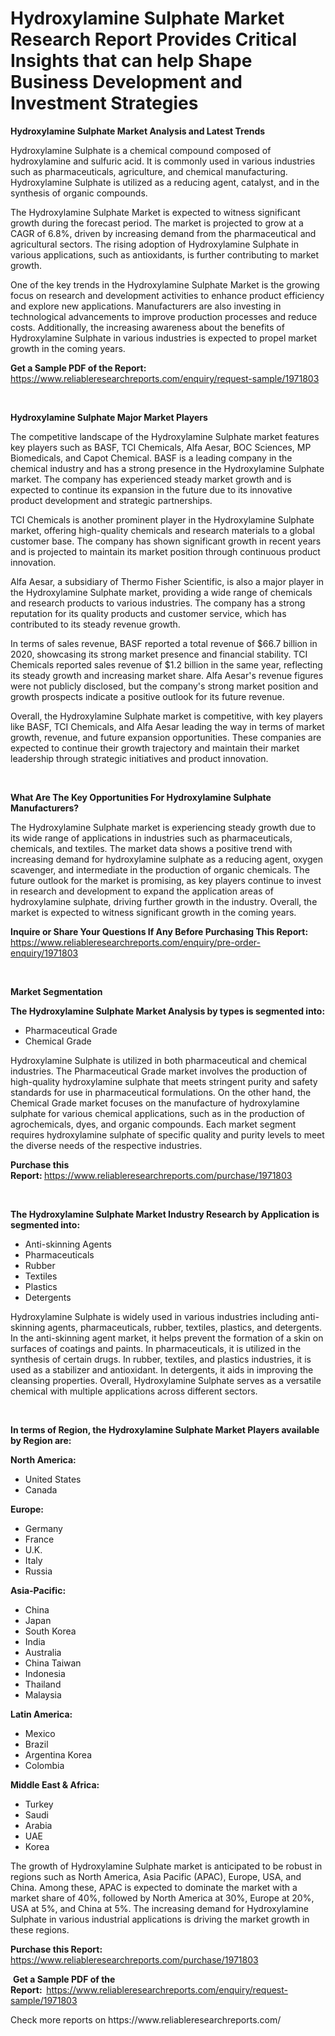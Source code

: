 <p><h1>Hydroxylamine Sulphate Market Research Report Provides Critical Insights that can help Shape Business Development and Investment Strategies</h1></p><p><strong>Hydroxylamine Sulphate Market Analysis and Latest Trends</strong></p>
<p><p>Hydroxylamine Sulphate is a chemical compound composed of hydroxylamine and sulfuric acid. It is commonly used in various industries such as pharmaceuticals, agriculture, and chemical manufacturing. Hydroxylamine Sulphate is utilized as a reducing agent, catalyst, and in the synthesis of organic compounds.</p><p>The Hydroxylamine Sulphate Market is expected to witness significant growth during the forecast period. The market is projected to grow at a CAGR of 6.8%, driven by increasing demand from the pharmaceutical and agricultural sectors. The rising adoption of Hydroxylamine Sulphate in various applications, such as antioxidants, is further contributing to market growth.</p><p>One of the key trends in the Hydroxylamine Sulphate Market is the growing focus on research and development activities to enhance product efficiency and explore new applications. Manufacturers are also investing in technological advancements to improve production processes and reduce costs. Additionally, the increasing awareness about the benefits of Hydroxylamine Sulphate in various industries is expected to propel market growth in the coming years.</p></p>
<p><strong>Get a Sample PDF of the Report:&nbsp;</strong> <a href="https://www.reliableresearchreports.com/enquiry/request-sample/1971803">https://www.reliableresearchreports.com/enquiry/request-sample/1971803</a></p>
<p>&nbsp;</p>
<p><strong>Hydroxylamine Sulphate Major Market Players</strong></p>
<p><p>The competitive landscape of the Hydroxylamine Sulphate market features key players such as BASF, TCI Chemicals, Alfa Aesar, BOC Sciences, MP Biomedicals, and Capot Chemical. BASF is a leading company in the chemical industry and has a strong presence in the Hydroxylamine Sulphate market. The company has experienced steady market growth and is expected to continue its expansion in the future due to its innovative product development and strategic partnerships.</p><p>TCI Chemicals is another prominent player in the Hydroxylamine Sulphate market, offering high-quality chemicals and research materials to a global customer base. The company has shown significant growth in recent years and is projected to maintain its market position through continuous product innovation.</p><p>Alfa Aesar, a subsidiary of Thermo Fisher Scientific, is also a major player in the Hydroxylamine Sulphate market, providing a wide range of chemicals and research products to various industries. The company has a strong reputation for its quality products and customer service, which has contributed to its steady revenue growth.</p><p>In terms of sales revenue, BASF reported a total revenue of $66.7 billion in 2020, showcasing its strong market presence and financial stability. TCI Chemicals reported sales revenue of $1.2 billion in the same year, reflecting its steady growth and increasing market share. Alfa Aesar's revenue figures were not publicly disclosed, but the company's strong market position and growth prospects indicate a positive outlook for its future revenue.</p><p>Overall, the Hydroxylamine Sulphate market is competitive, with key players like BASF, TCI Chemicals, and Alfa Aesar leading the way in terms of market growth, revenue, and future expansion opportunities. These companies are expected to continue their growth trajectory and maintain their market leadership through strategic initiatives and product innovation.</p></p>
<p>&nbsp;</p>
<p><strong>What Are The Key Opportunities For Hydroxylamine Sulphate Manufacturers?</strong></p>
<p><p>The Hydroxylamine Sulphate market is experiencing steady growth due to its wide range of applications in industries such as pharmaceuticals, chemicals, and textiles. The market data shows a positive trend with increasing demand for hydroxylamine sulphate as a reducing agent, oxygen scavenger, and intermediate in the production of organic chemicals. The future outlook for the market is promising, as key players continue to invest in research and development to expand the application areas of hydroxylamine sulphate, driving further growth in the industry. Overall, the market is expected to witness significant growth in the coming years.</p></p>
<p><strong>Inquire or Share Your Questions If Any Before Purchasing This Report:</strong> <a href="https://www.reliableresearchreports.com/enquiry/pre-order-enquiry/1971803">https://www.reliableresearchreports.com/enquiry/pre-order-enquiry/1971803</a></p>
<p>&nbsp;</p>
<p><strong>Market Segmentation</strong></p>
<p><strong>The Hydroxylamine Sulphate Market Analysis by types is segmented into:</strong></p>
<p><ul><li>Pharmaceutical Grade</li><li>Chemical Grade</li></ul></p>
<p><p>Hydroxylamine Sulphate is utilized in both pharmaceutical and chemical industries. The Pharmaceutical Grade market involves the production of high-quality hydroxylamine sulphate that meets stringent purity and safety standards for use in pharmaceutical formulations. On the other hand, the Chemical Grade market focuses on the manufacture of hydroxylamine sulphate for various chemical applications, such as in the production of agrochemicals, dyes, and organic compounds. Each market segment requires hydroxylamine sulphate of specific quality and purity levels to meet the diverse needs of the respective industries.</p></p>
<p><strong>Purchase this Report:&nbsp;</strong><a href="https://www.reliableresearchreports.com/purchase/1971803">https://www.reliableresearchreports.com/purchase/1971803</a></p>
<p>&nbsp;</p>
<p><strong>The Hydroxylamine Sulphate Market Industry Research by Application is segmented into:</strong></p>
<p><ul><li>Anti-skinning Agents</li><li>Pharmaceuticals</li><li>Rubber</li><li>Textiles</li><li>Plastics</li><li>Detergents</li></ul></p>
<p><p>Hydroxylamine Sulphate is widely used in various industries including anti-skinning agents, pharmaceuticals, rubber, textiles, plastics, and detergents. In the anti-skinning agent market, it helps prevent the formation of a skin on surfaces of coatings and paints. In pharmaceuticals, it is utilized in the synthesis of certain drugs. In rubber, textiles, and plastics industries, it is used as a stabilizer and antioxidant. In detergents, it aids in improving the cleansing properties. Overall, Hydroxylamine Sulphate serves as a versatile chemical with multiple applications across different sectors.</p></p>
<p>&nbsp;</p>
<p><strong>In terms of Region, the Hydroxylamine Sulphate Market Players available by Region are:</strong></p>
<p>
    <p> <strong> North America: </strong>
        <ul>
            <li>United States</li>
            <li>Canada</li>
        </ul>
        </p> 
    <p> <strong> Europe: </strong>
        <ul>
            <li>Germany</li>
            <li>France</li>
            <li>U.K.</li>
            <li>Italy</li>
            <li>Russia</li>
        </ul>
        </p> 
    <p> <strong> Asia-Pacific: </strong>
        <ul>
            <li>China</li>
            <li>Japan</li>
            <li>South Korea</li>
            <li>India</li>
            <li>Australia</li>
            <li>China Taiwan</li>
            <li>Indonesia</li>
            <li>Thailand</li>
            <li>Malaysia</li>
        </ul>
        </p> 
    <p> <strong> Latin America: </strong>
        <ul>
            <li>Mexico</li>
            <li>Brazil</li>
            <li>Argentina Korea</li>
            <li>Colombia</li>
        </ul>
        </p> 
    <p> <strong> Middle East & Africa: </strong>
        <ul>
            <li>Turkey</li>
            <li>Saudi</li>
            <li>Arabia</li>
            <li>UAE</li>
            <li>Korea</li>
        </ul>
    </p>
    </p>
<p><p>The growth of Hydroxylamine Sulphate market is anticipated to be robust in regions such as North America, Asia Pacific (APAC), Europe, USA, and China. Among these, APAC is expected to dominate the market with a market share of 40%, followed by North America at 30%, Europe at 20%, USA at 5%, and China at 5%. The increasing demand for Hydroxylamine Sulphate in various industrial applications is driving the market growth in these regions.</p></p>
<p><strong>Purchase this Report: </strong><a href="https://www.reliableresearchreports.com/purchase/1971803">https://www.reliableresearchreports.com/purchase/1971803</a></p>
<p>&nbsp;<strong>Get a Sample PDF of the Report:&nbsp;&nbsp;</strong><a href="https://www.reliableresearchreports.com/enquiry/request-sample/1971803">https://www.reliableresearchreports.com/enquiry/request-sample/1971803</a></p>
<p><strong></strong></p>
<p>Check more reports on https://www.reliableresearchreports.com/</p>